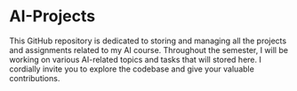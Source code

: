 # AI-Projects
This GitHub repository is dedicated to storing and managing all the projects and assignments related to my AI course. Throughout the semester, I will be working on various AI-related topics and tasks that will stored here.  I cordially invite you to explore the codebase and give your valuable contributions.
